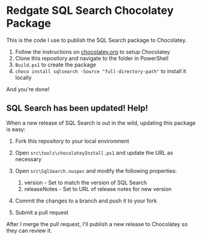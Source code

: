 # Redgate SQL Search Chocolatey Package

This is the code I use to publish the SQL Search package to Chocolatey.

1. Follow the instructions on [chocolatey.org](http://chocolatey.org/) to setup Chocolatey
2. Clone this repository and navigate to the folder in PowerShell
3. `Build.ps1` to create the package
4. `choco install sqlsearch -Source "full-directory-path"` to install it locally

And you're done!

## SQL Search has been updated! Help!

When a new release of SQL Search is out in the wild, updating this package is easy:

1. Fork this repository to your local environment
2. Open `src\tools\chocolateyInstall.ps1` and update the URL as necessary
3. Open `src\SqlSearch.nuspec` and modify the following properties:
 
    1. version - Set to match the version of SQL Search
    2. releaseNotes - Set to URL of release notes for new version

4. Commit the changes to a branch and push it to your fork
5. Submit a pull request

After I merge the pull request, I'll publish a new release to Chocolatey so they can review it.